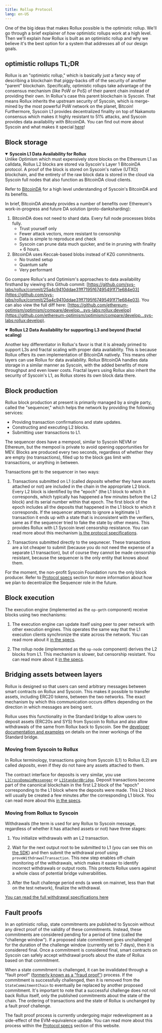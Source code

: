 ```yaml
---
title: Rollup Protocol
lang: en-US
---
```


One of the big ideas that makes Rollux possible is the optimistic rollup.
We'll go through a brief explainer of *how* optimistic rollups work at a high level.
Then we'll explain *how* Rollux is built as an optimistic rollup and why we believe it's the best option for a system that addresses all of our design goals.

## optimistic rollups TL;DR

Rollux is an "optimistic rollup," which is basically just a fancy way of describing a blockchain that piggy-backs off of the security of another "parent" blockchain.
Specifically, optimistic rollups take advantage of the consensus mechanism (like PoW or PoS) of their parent chain instead of providing their own.
In Rollux's case this parent blockchain is Syscoin. That means Rollux inherits the upstream security of Syscoin, which is merge-mined by the most powerful PoW network on the planet, Bitcoin! Furthermore, Syscoin L1 provides decentralized finality on top of Nakamoto consensus which makes it highly resistant to 51% attacks, and Syscoin provides data availability with BitcoinDA. You can find out more about Syscoin and what makes it special [here](../sys/README.md)!


## Block storage

<details open>
<summary><b>Syscoin L1 Data Availability for Rollux</b></summary>
Unlike Optimism which must expensively store blocks on the Ethereum L1 as calldata, Rollux L2 blocks are stored via Syscoin's Layer 1 BitcoinDA protocol. A proof of the block is stored on Syscoin's native (UTXO) blockchain, and the entirety of the raw block data is stored in the cloud via Syscoin full nodes that also function as BitcoinDA cloud clients.

Refer to [BitcoinDA](../sys/PoDA.md) for a high level understanding of Syscoin's BitcoinDA and its benefits.

In brief, BitcoinDA already provides a number of benefits over Ethereum's work-in-progress and future DA solution (proto-danksharding):


1. BitcoinDA does not need to shard data. Every full node processes blobs fully.
   - Trust yourself only
   - Fewer attack vectors, more resistant to censorship
   - Data is simple to reproduce and check
   - Syscoin can prune data much quicker, and tie in pruning with finality + 6 hours.
2. BitcoinDA uses Keccak-based blobs instead of KZG commitments.
   - No trusted setup
   - Quantum safe
   - Very performant

Go compare Rollux's and Optimism's approaches to data availability firsthand by viewing this Github commit: [https://github.com/sys-labs/rollux/commit/25a4c9410ddae31ff7195f67495491f71e684e03](https://github.com/sys-labs/rollux/commit/25a4c9410ddae31ff7195f67495491f71e684e03). You can also view the full diff here: [https://github.com/ethereum-optimism/optimism/compare/develop...sys-labs:rollux:develop](https://github.com/ethereum-optimism/optimism/compare/develop...sys-labs:rollux:develop).

</details>  

<details open>
<summary><b>Rollux L2 Data Availability for supporting L3 and beyond (fractal scaling)</b></summary>

Another key differentiator in Rollux's favor is that it is already primed to support L3s and fractal scaling with proper data availability. This is because Rollux offers its own implementation of BitcoinDA natively. This means other layers can use Rollux for data availability. Rollux BitcoinDA handles data storage in a similar manner as Syscoin, with the added benefits of more throughput and even lower costs. Fractal layers using Rollux also inherit the security of Syscoin's L1, as Rollux stores its own block data there. 

</details>

## Block production

Rollux block production at present is primarily managed by a single party, called the "sequencer," which helps the network by providing the following services:

- Providing transaction confirmations and state updates.
- Constructing and executing L2 blocks.
- Submitting user transactions to L1.

The sequencer does have a mempool, similar to Syscoin NEVM or Ethereum, but the mempool is private to avoid opening opportunities for MEV. Blocks are produced every two seconds, regardless of whether they are empty (no transactions), filled up to the block gas limit with transactions, or anything in between.

Transactions get to the sequencer in two ways:

1. Transactions submitted on L1 (called *deposits* whether they have assets attached or not) are included in the chain in the appropriate L2 block.
   Every L2 block is identified by the "epoch" (the L1 block to which it corresponds, which typically has happened a few minutes before the L2 block) and its serial number within that epoch.
   The first block of the epoch includes all the deposits that happened in the L1 block to which it corresponds.
   If the sequencer attempts to ignore a legitimate L1 transaction it ends up with a state that is inconsistent with the verifiers, same as if the sequencer tried to fake the state by other means.
   This provides Rollux with L1 Syscoin level censorship resistance.
   You can read more about this mechanism [is the protocol specifications](https://github.com/sys-labs/rollux/blob/develop/specs/derivation.md#deriving-the-transaction-list).

1. Transactions submitted directly to the sequnecer. 
   These transactions are a lot cheaper to submit (because you do not need the expense of a separate L1 transaction), but of course they cannot be made censorship resistant, because the sequencer is the only entity that knows about them.

For the moment, the non-profit Syscoin Foundation runs the only block producer. Refer to [Protocol specs](../protocol/README.md) section for more information about how we plan to decentralize the Sequencer role in the future.

## Block execution

The execution engine (implemented as the `op-geth` component) receive blocks using two mechanisms:

1. The execution engine can update itself using peer to peer network with other execution engines.
   This operates the same way that the L1 execution clients synchronize the state across the network.
   You can read more about it [in the specs](https://github.com/sys-labs/rollux/blob/develop/specs/exec-engine.md#happy-path-sync). 

1. The rollup node (implemented as the `op-node` component) derives the L2 blocks from L1.
   This mechanism is slower, but censorship resistant.
   You can read more about it [in the specs](https://github.com/sys-labs/rollux/blob/develop/specs/exec-engine.md#worst-case-sync).


## Bridging assets between layers

Rollux is designed so that users can send arbitrary messages between smart contracts on Rollux and Syscoin.
This makes it possible to transfer assets, including ERC20 tokens, between the two networks.
The exact mechanism by which this communication occurs differs depending on the direction in which messages are being sent.

Rollux uses this functionality in the Standard bridge to allow users to deposit assets (ERC20s and SYS) from Syscoin to Rollux and also allow withdrawals of the same from Rollux back to Syscoin.
See the [developer documentation and examples](../developers/bridge/standard-bridge/) on details on the inner workings of the Standard bridge.

### Moving from Syscoin to Rollux

In Rollux terminology, transactions going from Syscoin (L1) to Rollux (L2) are called *deposits*, even if they do not have any assets attached to them.

The contract interface for deposits is very similar, you use [`L1CrossDomainMessenger`](https://github.com/sys-labs/rollux-tutorial/tree/main/cross-dom-comm) or [`L1StandardBridge`](https://github.com/sys-labs/rollux/blob/develop/packages/contracts-bedrock/contracts/L1/L1StandardBridge.sol).
Deposit transactions become part of the canonical blockchain in the first L2 block of the "epoch" corresponding to the L1 block where the deposits were made. 
This L2 block will usually be created a few minutes after the corresponding L1 block.
You can read more about this [in the specs](https://github.com/sys-labs/rollux/blob/develop/specs/deposits.md).


### Moving from Rollux to Syscoin

Withdrawals (the term is used for any Rollux to Syscoin message, regardless of whether it has attached assets or not) have three stages:

1. You initialize withdrawals with an L2 transaction.

1. Wait for the next output root to be submitted to L1 (you can see this on [the SDK](../sdk/js-client.md)) and then submit the withdrawal proof using `proveWithdrawalTransaction`.
   This new step enables off-chain monitoring of the withdrawals, which makes it easier to identify incorrect withdrawals or output roots.
   This protects Rollux users against a whole class of potential bridge vulnerabilities.

1. After the fault challenge period ends (a week on mainnet, less than that on the test network), finalize the withdrawal.

[You can read the full withdrawal specifications here](https://github.com/sys-labs/rollux/blob/develop/specs/withdrawals.md)



## Fault proofs

In an optimistic rollup, state commitments are published to Syscoin without any direct proof of the validity of these commitments.
Instead, these commitments are considered pending for a period of time (called the "challenge window").
If a proposed state commitment goes unchallenged for the duration of the challenge window (currently set to 7 days), then it is considered final.
Once a commitment is considered final, smart contracts on Syscoin can safely accept withdrawal proofs about the state of Rollux based on that commitment.

When a state commitment is challenged, it can be invalidated through a "fault proof" ([formerly known as a "fraud proof"](https://github.com/ethereum-optimism/optimistic-specs/discussions/53)) process.
If the commitment is successfully challenged, then it is removed from the `StateCommitmentChain` to eventually be replaced by another proposed commitment.
It's important to note that a successful challenge does not roll back Rollux itself, only the published commitments about the state of the chain.
The ordering of transactions and the state of Rollux is unchanged by a fault proof challenge.

The fault proof process is currently undergoing major redevelopment as a side-effect of the EVM-equivalence update.
You can read more about this process within the [Protocol specs](../protocol/README.md) section of this website.

